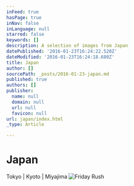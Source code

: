 ```yaml
---
inFeed: true
hasPage: true
inNav: false
inLanguage: null
starred: false
keywords: []
description: A selection of images from Japan
datePublished: '2016-01-23T16:24:22.520Z'
dateModified: '2016-01-23T16:24:18.680Z'
title: Japan
author: []
sourcePath: _posts/2016-01-23-japan.md
published: true
authors: []
publisher:
  name: null
  domain: null
  url: null
  favicon: null
url: japan/index.html
_type: Article

---
```

# Japan

Tokyo | Kyoto | Miyajima
![Friday Rush](https://the-grid-user-content.s3-us-west-2.amazonaws.com/cc0d1950-45b4-4e3c-a473-61f8d915a2cd.jpg)